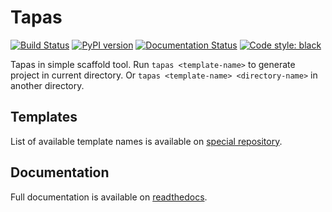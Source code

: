 # Tapas

[![Build Status](https://travis-ci.com/tapas-scaffold-tool/tapas.svg?branch=master)](https://travis-ci.com/tapas-scaffold-tool/tapas)
[![PyPI version](https://badge.fury.io/py/tapas.svg)](https://badge.fury.io/py/tapas)
[![Documentation Status](https://readthedocs.org/projects/tapas-scaffold-tool/badge/?version=latest)](https://tapas-scaffold-tool.readthedocs.io/en/latest/?badge=latest)
[![Code style: black](https://img.shields.io/badge/code%20style-black-000000.svg)](https://github.com/psf/black)

Tapas in simple scaffold tool.
Run `tapas <template-name>` to generate project in current directory.
Or `tapas <template-name> <directory-name>` in another directory.

## Templates

List of available template names is available on [special repository](https://github.com/tapas-scaffold-tool/tapas-index).

## Documentation

Full documentation is available on [readthedocs](https://tapas-scaffold-tool.readthedocs.io).
